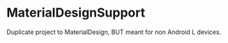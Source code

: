 MaterialDesignSupport
=====================

Duplicate project to MaterialDesign, BUT meant for non Android L devices.
